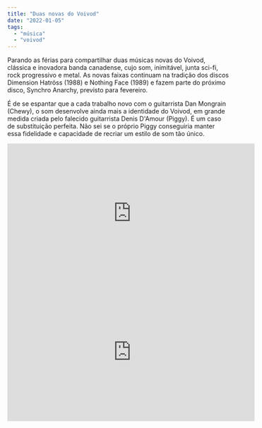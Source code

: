```yaml
---
title: "Duas novas do Voivod"
date: "2022-01-05"
tags: 
  - "música"
  - "voivod"
---
```


Parando as férias para compartilhar duas músicas novas do Voivod, clássica e inovadora banda canadense, cujo som, inimitável, junta sci-fi, rock progressivo e metal. As novas faixas continuam na tradição dos discos Dimension Hatröss (1988) e Nothing Face (1989) e fazem parte do próximo disco, Synchro Anarchy, previsto para fevereiro.

É de se espantar que a cada trabalho novo com o guitarrista Dan Mongrain (Chewy), o som desenvolve ainda mais a identidade do Voivod, em grande medida criada pelo falecido guitarrista Denis D'Amour (Piggy). É um caso de substituição perfeita. Não sei se o próprio Piggy conseguiria manter essa fidelidade e capacidade de recriar um estilo de som tão único.

<iframe width="560" height="315" src="https://www.youtube.com/embed/sIgY8LNK8H4" title="YouTube video player" frameborder="0" allow="accelerometer; autoplay; clipboard-write; encrypted-media; gyroscope; picture-in-picture" allowfullscreen></iframe>

<iframe width="560" height="315" src="https://www.youtube.com/embed/lvHjNcjMqvU" title="YouTube video player" frameborder="0" allow="accelerometer; autoplay; clipboard-write; encrypted-media; gyroscope; picture-in-picture" allowfullscreen></iframe>
